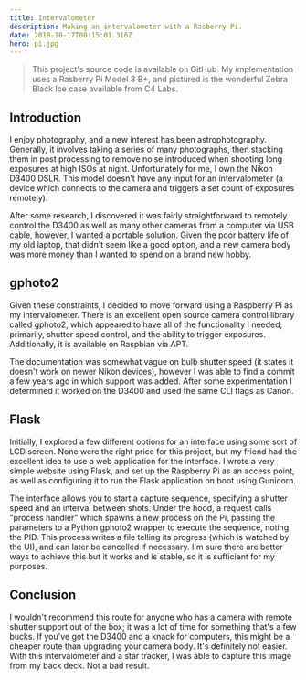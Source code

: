 ```yaml
---
title: Intervalometer
description: Making an intervalometer with a Rasberry Pi.
date: 2018-10-17T00:15:01.316Z
hero: pi.jpg
---
```


> This project's source code is available on GitHub. My implementation uses a Rasberry Pi Model 3 B+, and pictured is the wonderful Zebra Black Ice case available from C4 Labs.

## Introduction

I enjoy photography, and a new interest has been astrophotography. Generally, it involves taking a series of many photographs, then stacking them in post processing to remove noise introduced when shooting long exposures at high ISOs at night. Unfortunately for me, I own the Nikon D3400 DSLR. This model doesn't have any input for an intervalometer (a device which connects to the camera and triggers a set count of exposures remotely).

After some research, I discovered it was fairly straightforward to remotely control the D3400 as well as many other cameras from a computer via USB cable, however, I wanted a portable solution. Given the poor battery life of my old laptop, that didn't seem like a good option, and a new camera body was more money than I wanted to spend on a brand new hobby.

## gphoto2

Given these constraints, I decided to move forward using a Raspberry Pi as my intervalometer. There is an excellent open source camera control library called gphoto2, which appeared to have all of the functionality I needed; primarily, shutter speed control, and the ability to trigger exposures. Additionally, it is available on Raspbian via APT.

The documentation was somewhat vague on bulb shutter speed (it states it doesn't work on newer Nikon devices), however I was able to find a commit a few years ago in which support was added. After some experimentation I determined it worked on the D3400 and used the same CLI flags as Canon.

## Flask

Initially, I explored a few different options for an interface using some sort of LCD screen. None were the right price for this project, but my friend had the excellent idea to use a web application for the interface. I wrote a very simple website using Flask, and set up the Raspberry Pi as an access point, as well as configuring it to run the Flask application on
boot using Gunicorn.

<lazy-image src="intervalometer-ui.png"></lazy-image>

The interface allows you to start a capture sequence, specifying a shutter speed and an interval between shots. Under the hood, a request calls "process handler" which spawns a new process on the Pi, passing the parameters to a Python gphoto2 wrapper to execute the sequence, noting the PID.  This process writes a file telling its progress (which is watched by the UI), and can later be cancelled if necessary.
I'm sure there are better ways to achieve this but it works and is stable, so it is sufficient for my purposes.

## Conclusion

I wouldn't recommend this route for anyone who has a camera with remote shutter support out of the box; it was a lot of time for something that's a few bucks. If you've got the D3400 and a knack for computers, this might be a cheaper route than upgrading your camera body. It's definitely not easier. With this intervalometer and a star tracker, I was able to capture this image from my back deck. Not a bad result.

<lazy-image src="andromeda.jpg"></lazy-image>